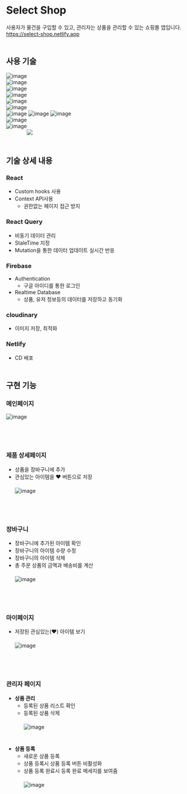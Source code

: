 # Select Shop
사용자가 물건을 구입할 수 있고, 관리자는 상품을 관리할 수 있는 쇼핑몰 앱입니다.   
https://select-shop.netlify.app   
　　　   
## 사용 기술
![image](https://user-images.githubusercontent.com/45534877/223015746-26a1430d-4374-423f-91fa-f82d9d5557aa.png)   
![image](https://user-images.githubusercontent.com/45534877/223015876-cc49972a-72ff-4425-b5ba-0dac0543469b.png)   
![image](https://user-images.githubusercontent.com/45534877/223016045-d00eedb4-6d6a-441f-89c7-d9582db1fc11.png)   
![image](https://user-images.githubusercontent.com/45534877/223016606-38f42f2e-949a-497a-b5c0-e35e3beeeded.png)   
![image](https://user-images.githubusercontent.com/45534877/223016182-8e14198d-f587-4ded-9b3c-b0f999b7c6ea.png)   
![image](https://user-images.githubusercontent.com/45534877/223011885-62f0c74e-6c14-4e7b-81c3-cc6a31a2c042.png)  
![image](https://user-images.githubusercontent.com/45534877/223020255-4fe8cc88-7be6-4c3b-a67c-097ad95eedd5.png) ![image](https://user-images.githubusercontent.com/45534877/223018781-4434bc63-6bc4-4223-938a-f8d6e29a5827.png)
![image](https://user-images.githubusercontent.com/45534877/223018562-8e653bb4-f1b7-4f92-bbbd-87be97dbb050.png)   
![image](https://user-images.githubusercontent.com/45534877/223019827-4f1a3fad-7b28-4cd7-9f8e-631b6944650c.png)   
![image](https://user-images.githubusercontent.com/45534877/223061890-5f89c2f6-d50d-4e89-95dd-e3af6978a928.png)   
　　　　<img src="https://img.shields.io/badge/uuid-darkblue?style=for-the-badge">  
　　　   
## 기술 상세 내용
### React
  - Custom hooks 사용   
  - Context API사용   
    - 권한없는 페이지 접근 방지          
### React Query
  - 비동기 데이터 관리   
  - StaleTime 지정   
  - Mutation을 통한 데이터 업데이트 실시간 반응   
### Firebase
  - Authentication
    - 구글 아이디를 통한 로그인
  - Realtime Database
    - 상품, 유저 정보등의 데이터를 저장하고 동기화
### cloudinary
  - 이미지 저장, 최적화
### Netlify
  - CD 배포   
　　　   
## 구현 기능
### 메인페이지
![image](https://user-images.githubusercontent.com/45534877/223000171-0f188c45-5fa8-4dbb-9d5d-5041d22b0bce.png)   
　   
　   
　   
### 제품 상세페이지
- 상품을 장바구니에 추가
- 관심있는 아이템을 ❤ 버튼으로 저장   
　   
![image](https://user-images.githubusercontent.com/45534877/223000227-519b28e8-b2f5-4815-b938-ada48fa0da90.png)   
　   
　   
　   
### 장바구니
- 장바구니에 추가된 아이템 확인
- 장바구니의 아이템 수량 수정
- 장바구니의 아이템 삭제
- 총 주문 상품의 금액과 배송비를 계산   
　   
![image](https://user-images.githubusercontent.com/45534877/223000302-e2b25500-3147-4b97-a646-e74ad48b9585.png)   
　   
　   
　   
### 마이페이지
- 저장된 관심있는(❤) 아이템 보기   
　   
![image](https://user-images.githubusercontent.com/45534877/223000437-95631ec7-9814-4690-93d2-99831c05c0e5.png)   
　   
　   
　   
### 관리자 페이지
- __상품 관리__
  - 등록된 상품 리스트 확인
  - 등록된 상품 삭제   
　   
![image](https://user-images.githubusercontent.com/45534877/223000879-6c9a6287-dbd7-44ea-84b2-3a7802cc8571.png)   
　   
　   
- __상품 등록__
  - 새로운 상품 등록
  - 상품 등록시 상품 등록 버튼 비활성화
  - 상품 등록 완료시 등록 완료 메세지를 보여줌   
　   
![image](https://user-images.githubusercontent.com/45534877/223000982-80a80fc9-09d5-462b-adff-b278bf1b18bf.png)   
　   
　   

